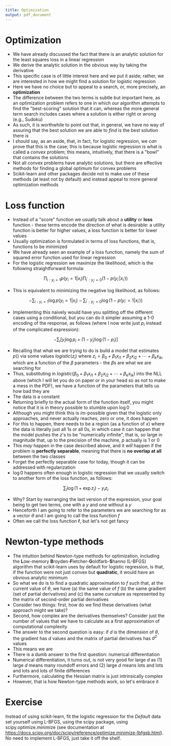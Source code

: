 ```yaml
---
title: Optimization
output: pdf_document
---
```


# Optimization

- We have already discussed the fact that there is an analytic solution for the least squares loss in a linear regression
- We derive the analytic solution in the obvious way by taking the derivative
- This specific case is of little interest here and we put it aside; rather, we are interested in how we might find a solution for logistic regression
- Here we have no choice but to appeal to a search, or, more precisely, an **optimization**
- The difference between the two terms is subtle but important here, as an optimization problem refers to one in which our algorithm attempts to find the "best-scoring" solution that it can, whereas the more general term search includes cases where a solution is either right or wrong (e.g., Sudoku)
- As such, it is worthwhile to point out that, in general, we have no way of assuring that the best solution we are able to *find* is the best solution there *is*
- I should say, as an aside, that, in fact, for logistic regression, we *can* prove that this is the case; this is because logistic regression is what is called a *convex* problem; this means, intuitively, that there is a "bowl" that contains the solutions
- Not all convex problems have analytic solutions, but there are effective methods for finding a global optimum for convex problems
- Scikit-learn and other packages decide not to make use of these methods (at least not by default) and instead appeal to more general optimization methods

# Loss function

- Instead of a "score" function we usually talk about a **utility** or **loss** function - these terms encode the direction of what is desirable: a utility function is better for higher values, a loss function is better for lower values
- Usually optimization is formulated in terms of loss functions, that is, functions to be minimized
- We have already seen an example of a loss function, namely the sum of squared error function used for linear regression
- For the logistic regression we maximize the likelihood, which is the following straightforward formula:

$$
\prod_{i:y_i=1}{p(y_i=1|x_i)}\prod_{i^\prime:y_{i^\prime}=0}{(1-p(y_{i^\prime}|x_{i^\prime}))}
$$

- This is equivalent to minimizing the negative log likelihood, as follows:

$$
-\sum_{i:y_i=1}{\log p(y_i=1|x_i)} - \sum_{i^\prime:y_{i^\prime}=0}{\log(1-p(y_{i^\prime}=1|x_{i^\prime}))}
$$

- Implementing this naively would have you splitting off the different cases using a conditional, but you can do it simpler assuming a 1-0 encoding of the response, as follows (where I now write just $p_i$ instead of the complicated expression):

$$
-\sum_{i} [ y_i\log p_i  + (1 - y_i)\log(1-p_i)]
$$

- Recalling that what we are trying to do is build a model that estimates $p()$ via some values $logistic(z_i)$ where $z_i = \beta_0 + \beta_1 x_{i1} + \beta_2 x_{i2} + \cdots + \beta_k x_{ik}$, which are a function of the $\beta$ parameters - the $\beta$s are what we are searching for
- Thus, substituting in  $logistic(\beta_0 + \beta_1 x_{i1} + \beta_2 x_{i2} + \cdots + \beta_k x_{ik})$ into the NLL above (which I will let you do on paper or in your head so as not to make a mess in the PDF), we have a function of the parameters that tells us how bad they are
- The data is a constant
- Returning briefly to the actual form of the function itself, you might notice that it is in theory possible to stumble upon $\log 0$
- Although you might think this is *im*-possible given that the logistic only approaches, and never actually reaches, zero or one, it does happen
- For this to happen, there needs to be a region (as a function of $x$) where the data is literally just all 1s or all 0s, in which case it can happen that the model pushes the $z$'s to be "numerically infinite", that is, so large in magnitude that, up to the precision of the machine, $p$ actually is 1 or 0
- This *may* happen in the case described above, and it *will* happen if the problem is **perfectly separable**, meaning that there is **no overlap at all** between the two classes
- Forget the perfectly separable case for today, though it can be addressed with regularization
- $\log 0$ happens often enough in logistic regression that we usually switch to another form of the loss function, as follows:

$$
\sum_i \log(1 + \exp{z_i}) - y_iz_i 
$$

- Why? Start by rearranging the last version of the expression, your goal being to get two terms, one with a $y$ and one without a $y$
- Henceforth I am going to refer to the parameters we are searching for as a vector $\theta$ and I am going to call the loss function $f$
- Often we call the loss function $\ell$, but let's not get fancy


# Newton-type methods


- The intuition behind Newton-type methods for optimization, including the **L**ow-memory **B**royden-**F**letcher-**G**oldfarb-**S**hanno (L-BFGS) algorithm that scikit-learn uses by default for logistic regression, is that, if the function were not just convex but **quadratic**, it would have an obvious analytic minimum
- So what we do is to find a quadratic approximation to $f$ such that, at the current value of $\theta$, we have (a) the same value of $f$ (b) the same gradient (set of partial derivatives) and (c) the same curvature as represented by the matrix of second-order partial derivatives
- Consider two things: first, how do we find these derivatives (what approach might we take)?
- Second, how complex are the derivatives themselves? Consider just the number of values that we have to calculate as a first approximation of computational complexity
- The answer to the second question is easy: if $d$ is the dimension of $\theta$, the gradient has $d$ values and the matrix of partial derivatives has $d^2$ values
- This means we are 
- There is a dumb answer to the first question: numerical differentiation
- Numerical differentiation, it turns out, is not very good for large $d$ as (1) large $d$ means many roundoff errors and (2) large $d$ means lots and lots and lots and lots of finite differences
- Furthermore, calculating the Hessian matrix is just intrinsically complex
- However, that is how Newton-type methods work, so let's embrace it

# Exercise

Instead of using scikit-learn, fit the logistic regression for the *Default* data set yourself using L-BFGS, using the scipy package, using scipy.optimize.minimize (see documentation at https://docs.scipy.org/doc/scipy/reference/optimize.minimize-lbfgsb.html). No need to implement L-BFGS, just take it off the shelf.